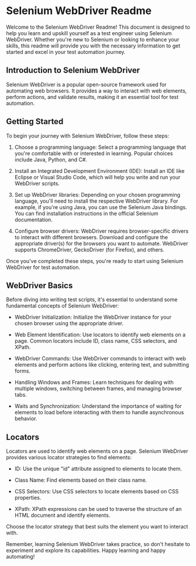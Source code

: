 # Selenium WebDriver Readme

Welcome to the Selenium WebDriver Readme! This document is designed to help you learn and upskill yourself as a test engineer using Selenium WebDriver. Whether you're new to Selenium or looking to enhance your skills, this readme will provide you with the necessary information to get started and excel in your test automation journey.

## Introduction to Selenium WebDriver

Selenium WebDriver is a popular open-source framework used for automating web browsers. It provides a way to interact with web elements, perform actions, and validate results, making it an essential tool for test automation.

## Getting Started

To begin your journey with Selenium WebDriver, follow these steps:

1. Choose a programming language: Select a programming language that you're comfortable with or interested in learning. Popular choices include Java, Python, and C#.

2. Install an Integrated Development Environment (IDE): Install an IDE like Eclipse or Visual Studio Code, which will help you write and run your WebDriver scripts.

3. Set up WebDriver libraries: Depending on your chosen programming language, you'll need to install the respective WebDriver library. For example, if you're using Java, you can use the Selenium Java bindings. You can find installation instructions in the official Selenium documentation.

4. Configure browser drivers: WebDriver requires browser-specific drivers to interact with different browsers. Download and configure the appropriate driver(s) for the browsers you want to automate. WebDriver supports ChromeDriver, GeckoDriver (for Firefox), and others.

Once you've completed these steps, you're ready to start using Selenium WebDriver for test automation.

## WebDriver Basics

Before diving into writing test scripts, it's essential to understand some fundamental concepts of Selenium WebDriver:

- WebDriver Initialization: Initialize the WebDriver instance for your chosen browser using the appropriate driver.

- Web Element Identification: Use locators to identify web elements on a page. Common locators include ID, class name, CSS selectors, and XPath.

- WebDriver Commands: Use WebDriver commands to interact with web elements and perform actions like clicking, entering text, and submitting forms.

- Handling Windows and Frames: Learn techniques for dealing with multiple windows, switching between frames, and managing browser tabs.

- Waits and Synchronization: Understand the importance of waiting for elements to load before interacting with them to handle asynchronous behavior.

## Locators

Locators are used to identify web elements on a page. Selenium WebDriver provides various locator strategies to find elements:

- ID: Use the unique "id" attribute assigned to elements to locate them.

- Class Name: Find elements based on their class name.

- CSS Selectors: Use CSS selectors to locate elements based on CSS properties.

- XPath: XPath expressions can be used to traverse the structure of an HTML document and identify elements.

Choose the locator strategy that best suits the element you want to interact with.

Remember, learning Selenium WebDriver takes practice, so don't hesitate to experiment and explore its capabilities. Happy learning and happy automating!
